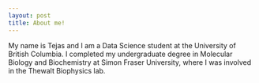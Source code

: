 ```yaml
---
layout: post
title: About me!
---
```


My name is Tejas and I am a Data Science student at the University of British Columbia. I completed my undergraduate degree in Molecular Biology and Biochemistry at Simon Fraser University, where I was involved in the Thewalt Biophysics lab. 
